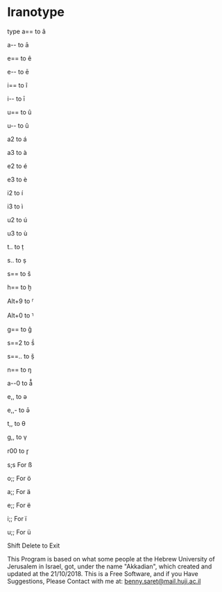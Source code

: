 # Iranotype

type a== to â

a-- to ā

e== to ê

e-- to ē

i== to î

i-- to ī

u== to û

u-- to û

a2 to á

a3 to à

e2 to é

e3 to è

i2 to í

i3 to ì

u2 to ú

u3 to ù

t.. to ṭ

s.. to ṣ

s== to š

h== to ḫ

Alt+9 to ⸢

Alt+0 to ⸣

g== to ĝ

s==2 to š́

s==.. to ṣ̌

n== to ŋ

a--0 to ā̊

e,, to ə

e,,- to ə̄

t,, to θ

g,, to γ

r00 to r̥

s;s For ß

o;; For ö

a;; For ä

e;; For ë

i;; For ï

u;; For ü

Shift Delete to Exit

This Program is based on what some people at the Hebrew University of Jerusalem in Israel, got, under the name "Akkadian", which created and updated at the 21/10/2018. This is a Free Software, and if you Have Suggestions, Please Contact with me at: benny.saret@mail.huji.ac.il
